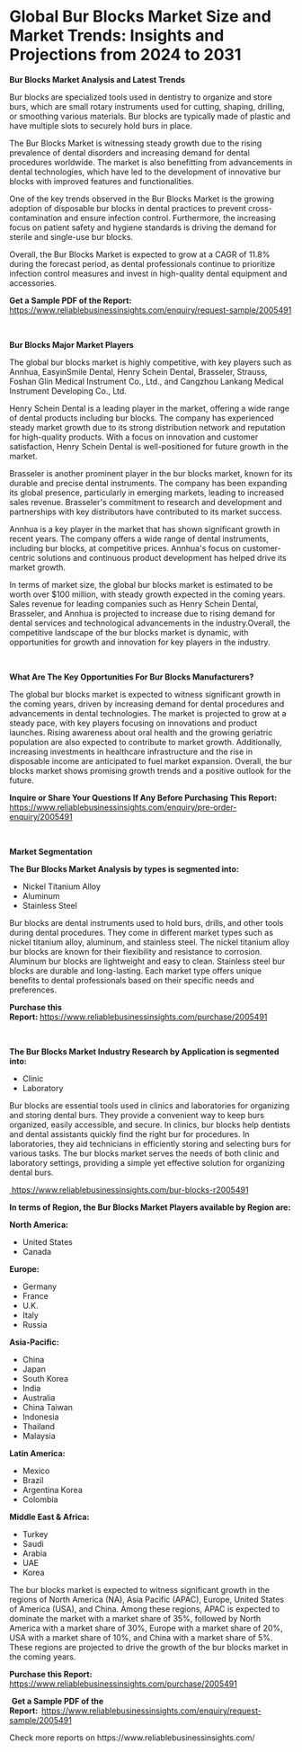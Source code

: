 <p><h1>Global Bur Blocks Market Size and Market Trends: Insights and Projections from 2024 to 2031</h1></p><p><strong>Bur Blocks Market Analysis and Latest Trends</strong></p>
<p><p>Bur blocks are specialized tools used in dentistry to organize and store burs, which are small rotary instruments used for cutting, shaping, drilling, or smoothing various materials. Bur blocks are typically made of plastic and have multiple slots to securely hold burs in place.</p><p>The Bur Blocks Market is witnessing steady growth due to the rising prevalence of dental disorders and increasing demand for dental procedures worldwide. The market is also benefitting from advancements in dental technologies, which have led to the development of innovative bur blocks with improved features and functionalities.</p><p>One of the key trends observed in the Bur Blocks Market is the growing adoption of disposable bur blocks in dental practices to prevent cross-contamination and ensure infection control. Furthermore, the increasing focus on patient safety and hygiene standards is driving the demand for sterile and single-use bur blocks.</p><p>Overall, the Bur Blocks Market is expected to grow at a CAGR of 11.8% during the forecast period, as dental professionals continue to prioritize infection control measures and invest in high-quality dental equipment and accessories.</p></p>
<p><strong>Get a Sample PDF of the Report:&nbsp;</strong> <a href="https://www.reliablebusinessinsights.com/enquiry/request-sample/2005491">https://www.reliablebusinessinsights.com/enquiry/request-sample/2005491</a></p>
<p>&nbsp;</p>
<p><strong>Bur Blocks Major Market Players</strong></p>
<p><p>The global bur blocks market is highly competitive, with key players such as Annhua, EasyinSmile Dental, Henry Schein Dental, Brasseler, Strauss, Foshan Glin Medical Instrument Co., Ltd., and Cangzhou Lankang Medical Instrument Developing Co., Ltd.</p><p>Henry Schein Dental is a leading player in the market, offering a wide range of dental products including bur blocks. The company has experienced steady market growth due to its strong distribution network and reputation for high-quality products. With a focus on innovation and customer satisfaction, Henry Schein Dental is well-positioned for future growth in the market.</p><p>Brasseler is another prominent player in the bur blocks market, known for its durable and precise dental instruments. The company has been expanding its global presence, particularly in emerging markets, leading to increased sales revenue. Brasseler's commitment to research and development and partnerships with key distributors have contributed to its market success.</p><p>Annhua is a key player in the market that has shown significant growth in recent years. The company offers a wide range of dental instruments, including bur blocks, at competitive prices. Annhua's focus on customer-centric solutions and continuous product development has helped drive its market growth.</p><p>In terms of market size, the global bur blocks market is estimated to be worth over $100 million, with steady growth expected in the coming years. Sales revenue for leading companies such as Henry Schein Dental, Brasseler, and Annhua is projected to increase due to rising demand for dental services and technological advancements in the industry.Overall, the competitive landscape of the bur blocks market is dynamic, with opportunities for growth and innovation for key players in the industry.</p></p>
<p>&nbsp;</p>
<p><strong>What Are The Key Opportunities For Bur Blocks Manufacturers?</strong></p>
<p><p>The global bur blocks market is expected to witness significant growth in the coming years, driven by increasing demand for dental procedures and advancements in dental technologies. The market is projected to grow at a steady pace, with key players focusing on innovations and product launches. Rising awareness about oral health and the growing geriatric population are also expected to contribute to market growth. Additionally, increasing investments in healthcare infrastructure and the rise in disposable income are anticipated to fuel market expansion. Overall, the bur blocks market shows promising growth trends and a positive outlook for the future.</p></p>
<p><strong>Inquire or Share Your Questions If Any Before Purchasing This Report:</strong> <a href="https://www.reliablebusinessinsights.com/enquiry/pre-order-enquiry/2005491">https://www.reliablebusinessinsights.com/enquiry/pre-order-enquiry/2005491</a></p>
<p>&nbsp;</p>
<p><strong>Market Segmentation</strong></p>
<p><strong>The Bur Blocks Market Analysis by types is segmented into:</strong></p>
<p><ul><li>Nickel Titanium Alloy</li><li>Aluminum</li><li>Stainless Steel</li></ul></p>
<p><p>Bur blocks are dental instruments used to hold burs, drills, and other tools during dental procedures. They come in different market types such as nickel titanium alloy, aluminum, and stainless steel. The nickel titanium alloy bur blocks are known for their flexibility and resistance to corrosion. Aluminum bur blocks are lightweight and easy to clean. Stainless steel bur blocks are durable and long-lasting. Each market type offers unique benefits to dental professionals based on their specific needs and preferences.</p></p>
<p><strong>Purchase this Report:&nbsp;</strong><a href="https://www.reliablebusinessinsights.com/purchase/2005491">https://www.reliablebusinessinsights.com/purchase/2005491</a></p>
<p>&nbsp;</p>
<p><strong>The Bur Blocks Market Industry Research by Application is segmented into:</strong></p>
<p><ul><li>Clinic</li><li>Laboratory</li></ul></p>
<p><p>Bur blocks are essential tools used in clinics and laboratories for organizing and storing dental burs. They provide a convenient way to keep burs organized, easily accessible, and secure. In clinics, bur blocks help dentists and dental assistants quickly find the right bur for procedures. In laboratories, they aid technicians in efficiently storing and selecting burs for various tasks. The bur blocks market serves the needs of both clinic and laboratory settings, providing a simple yet effective solution for organizing dental burs.</p></p>
<p><a href="https://www.reliablebusinessinsights.com/bur-blocks-r2005491">&nbsp;https://www.reliablebusinessinsights.com/bur-blocks-r2005491</a></p>
<p><strong>In terms of Region, the Bur Blocks Market Players available by Region are:</strong></p>
<p>
    <p> <strong> North America: </strong>
        <ul>
            <li>United States</li>
            <li>Canada</li>
        </ul>
        </p> 
    <p> <strong> Europe: </strong>
        <ul>
            <li>Germany</li>
            <li>France</li>
            <li>U.K.</li>
            <li>Italy</li>
            <li>Russia</li>
        </ul>
        </p> 
    <p> <strong> Asia-Pacific: </strong>
        <ul>
            <li>China</li>
            <li>Japan</li>
            <li>South Korea</li>
            <li>India</li>
            <li>Australia</li>
            <li>China Taiwan</li>
            <li>Indonesia</li>
            <li>Thailand</li>
            <li>Malaysia</li>
        </ul>
        </p> 
    <p> <strong> Latin America: </strong>
        <ul>
            <li>Mexico</li>
            <li>Brazil</li>
            <li>Argentina Korea</li>
            <li>Colombia</li>
        </ul>
        </p> 
    <p> <strong> Middle East & Africa: </strong>
        <ul>
            <li>Turkey</li>
            <li>Saudi</li>
            <li>Arabia</li>
            <li>UAE</li>
            <li>Korea</li>
        </ul>
    </p>
    </p>
<p><p>The bur blocks market is expected to witness significant growth in the regions of North America (NA), Asia Pacific (APAC), Europe, United States of America (USA), and China. Among these regions, APAC is expected to dominate the market with a market share of 35%, followed by North America with a market share of 30%, Europe with a market share of 20%, USA with a market share of 10%, and China with a market share of 5%. These regions are projected to drive the growth of the bur blocks market in the coming years.</p></p>
<p><strong>Purchase this Report: </strong><a href="https://www.reliablebusinessinsights.com/purchase/2005491">https://www.reliablebusinessinsights.com/purchase/2005491</a></p>
<p>&nbsp;<strong>Get a Sample PDF of the Report:&nbsp;&nbsp;</strong><a href="https://www.reliablebusinessinsights.com/enquiry/request-sample/2005491">https://www.reliablebusinessinsights.com/enquiry/request-sample/2005491</a></p>
<p><strong></strong></p>
<p>Check more reports on https://www.reliablebusinessinsights.com/</p>